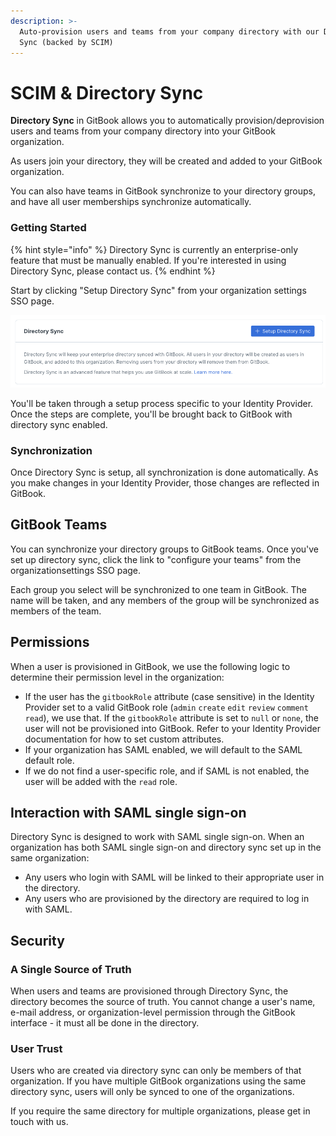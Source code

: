 ```yaml
---
description: >-
  Auto-provision users and teams from your company directory with our Directory
  Sync (backed by SCIM)
---
```


# SCIM & Directory Sync

**Directory Sync** in GitBook allows you to automatically provision/deprovision users and teams from your company directory into your GitBook organization.

As users join your directory, they will be created and added to your GitBook organization.

You can also have teams in GitBook synchronize to your directory groups, and have all user memberships synchronize automatically.

### Getting Started

{% hint style="info" %}
Directory Sync is currently an enterprise-only feature that must be manually enabled. If you're interested in using Directory Sync, please contact us.
{% endhint %}

Start by clicking "Setup Directory Sync" from your organization settings SSO page.

![](<../../.gitbook/assets/Screenshot 2022-07-26 at 21.18.04.png>)

You'll be taken through a setup process specific to your Identity Provider. Once the steps are complete, you'll be brought back to GitBook with directory sync enabled.

### Synchronization

Once Directory Sync is setup, all synchronization is done automatically. As you make changes in your Identity Provider, those changes are reflected in GitBook.

## GitBook Teams

You can synchronize your directory groups to GitBook teams. Once you've set up directory sync, click the link to "configure your teams" from the organizationsettings SSO page.

Each group you select will be synchronized to one team in GitBook. The name will be taken, and any members of the group will be synchronized as members of the team.

## Permissions

When a user is provisioned in GitBook, we use the following logic to determine their permission level in the organization:

* If the user has the `gitbookRole` attribute (case sensitive) in the Identity Provider set to a valid GitBook role (`admin` `create` `edit` `review` `comment` `read`), we use that. If the `gitbookRole` attribute is set to `null` or `none`, the user will not be provisioned into GitBook. Refer to your Identity Provider documentation for how to set custom attributes.
* If your organization has SAML enabled, we will default to the SAML default role.
* If we do not find a user-specific role, and if SAML is not enabled, the user will be added with the `read` role.

## Interaction with SAML single sign-on

Directory Sync is designed to work with SAML single sign-on. When an organization has both SAML single sign-on and directory sync set up in the same organization:

* Any users who login with SAML will be linked to their appropriate user in the directory.
* Any users who are provisioned by the directory are required to log in with SAML.

## Security

### A Single Source of Truth

When users and teams are provisioned through Directory Sync, the directory becomes the source of truth. You cannot change a user's name, e-mail address, or organization-level permission through the GitBook interface - it must all be done in the directory.

### User Trust

Users who are created via directory sync can only be members of that organization. If you have multiple GitBook organizations using the same directory sync, users will only be synced to one of the organizations.&#x20;

If you require the same directory for multiple organizations, please get in touch with us.
